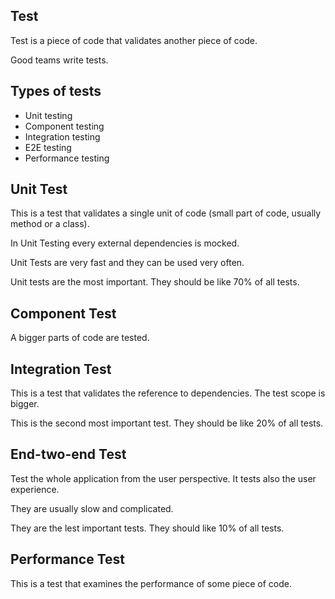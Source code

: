 ﻿## Test

Test is a piece of code that validates another piece of code.

Good teams write tests.

## Types of tests

- Unit testing
- Component testing
- Integration testing
- E2E testing
- Performance testing

## Unit Test

This is a test that validates a single unit of code (small part of code, usually method or a class).

In Unit Testing every external dependencies is mocked.

Unit Tests are very fast and they can be used very often.

Unit tests are the most important. They should be like 70% of all tests.

## Component Test

A bigger parts of code are tested.

## Integration Test

This is a test that validates the reference to dependencies. The test scope is bigger. 

This is the second most important test. They should be like 20% of all tests.

## End-two-end Test

Test the whole application from the user perspective. It tests also the user experience.

They are usually slow and complicated. 

They are the lest important tests. They should like 10% of all tests.

## Performance Test

This is a test that examines the performance of some piece of code.
